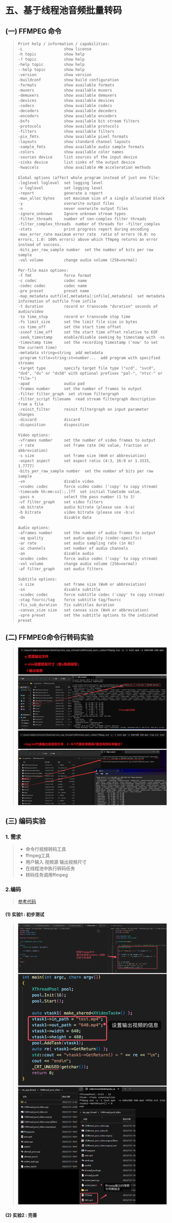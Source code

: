# 五、基于线程池音频批量转码

## (一) FFMPEG 命令

>```
>Print help / information / capabilities:
>-L                  show license
>-h topic            show help
>-? topic            show help
>-help topic         show help
>--help topic        show help
>-version            show version
>-buildconf          show build configuration
>-formats            show available formats
>-muxers             show available muxers
>-demuxers           show available demuxers
>-devices            show available devices
>-codecs             show available codecs
>-decoders           show available decoders
>-encoders           show available encoders
>-bsfs               show available bit stream filters
>-protocols          show available protocols
>-filters            show available filters
>-pix_fmts           show available pixel formats
>-layouts            show standard channel layouts
>-sample_fmts        show available audio sample formats
>-colors             show available color names
>-sources device     list sources of the input device
>-sinks device       list sinks of the output device
>-hwaccels           show available HW acceleration methods
>
>Global options (affect whole program instead of just one file:
>-loglevel loglevel  set logging level
>-v loglevel         set logging level
>-report             generate a report
>-max_alloc bytes    set maximum size of a single allocated block
>-y                  overwrite output files
>-n                  never overwrite output files
>-ignore_unknown     Ignore unknown stream types
>-filter_threads     number of non-complex filter threads
>-filter_complex_threads  number of threads for -filter_complex
>-stats              print progress report during encoding
>-max_error_rate maximum error rate  ratio of errors (0.0: no errors, 1.0: 100% errors) above which ffmpeg returns an error instead of success.
>-bits_per_raw_sample number  set the number of bits per raw sample
>-vol volume         change audio volume (256=normal)
>
>Per-file main options:
>-f fmt              force format
>-c codec            codec name
>-codec codec        codec name
>-pre preset         preset name
>-map_metadata outfile[,metadata]:infile[,metadata]  set metadata information of outfile from infile
>-t duration         record or transcode "duration" seconds of audio/video
>-to time_stop       record or transcode stop time
>-fs limit_size      set the limit file size in bytes
>-ss time_off        set the start time offset
>-sseof time_off     set the start time offset relative to EOF
>-seek_timestamp     enable/disable seeking by timestamp with -ss
>-timestamp time     set the recording timestamp ('now' to set the current time)
>-metadata string=string  add metadata
>-program title=string:st=number...  add program with specified streams
>-target type        specify target file type ("vcd", "svcd", "dvd", "dv" or "dv50" with optional prefixes "pal-", "ntsc-" or "film-")
>-apad               audio pad
>-frames number      set the number of frames to output
>-filter filter_graph  set stream filtergraph
>-filter_script filename  read stream filtergraph description from a file
>-reinit_filter      reinit filtergraph on input parameter changes
>-discard            discard
>-disposition        disposition
>
>Video options:
>-vframes number     set the number of video frames to output
>-r rate             set frame rate (Hz value, fraction or abbreviation)
>-s size             set frame size (WxH or abbreviation)
>-aspect aspect      set aspect ratio (4:3, 16:9 or 1.3333, 1.7777)
>-bits_per_raw_sample number  set the number of bits per raw sample
>-vn                 disable video
>-vcodec codec       force video codec ('copy' to copy stream)
>-timecode hh:mm:ss[:;.]ff  set initial TimeCode value.
>-pass n             select the pass number (1 to 3)
>-vf filter_graph    set video filters
>-ab bitrate         audio bitrate (please use -b:a)
>-b bitrate          video bitrate (please use -b:v)
>-dn                 disable data
>
>Audio options:
>-aframes number     set the number of audio frames to output
>-aq quality         set audio quality (codec-specific)
>-ar rate            set audio sampling rate (in Hz)
>-ac channels        set number of audio channels
>-an                 disable audio
>-acodec codec       force audio codec ('copy' to copy stream)
>-vol volume         change audio volume (256=normal)
>-af filter_graph    set audio filters
>
>Subtitle options:
>-s size             set frame size (WxH or abbreviation)
>-sn                 disable subtitle
>-scodec codec       force subtitle codec ('copy' to copy stream)
>-stag fourcc/tag    force subtitle tag/fourcc
>-fix_sub_duration   fix subtitles duration
>-canvas_size size   set canvas size (WxH or abbreviation)
>-spre preset        set the subtitle options to the indicated preset
>```

## (二) FFMPEG命令行转码实验

><img src="./assets/image-20230801155259574.png" alt="image-20230801155259574" />
>
><img src="./assets/image-20230801155903873.png" alt="image-20230801155903873" />
>
><img src="./assets/image-20230801155512667.png" alt="image-20230801155512667" />
>
><img src="./assets/image-20230801160120025.png" alt="image-20230801160120025" />

## (三) 编码实验

### 1. 需求

>- 命令行视频转码工具
>- ffmpeg工具
>- 用户输入 视频源 输出视频尺寸
>- 在线程池中执行转码任务
>- 转码任务调用ffmpeg

### 2.编码

>[参考代码]()

#### (1) 实验1 : 初步测试

><img src="./assets/image-20230801154055471.png" alt="image-20230801154055471" />
>
><img src="./assets/image-20230801154107156.png" alt="image-20230801154107156" />
>
><img src="./assets/image-20230801154121263.png" alt="image-20230801154121263" />

#### (2) 实验2 : 完善

>
>
>
